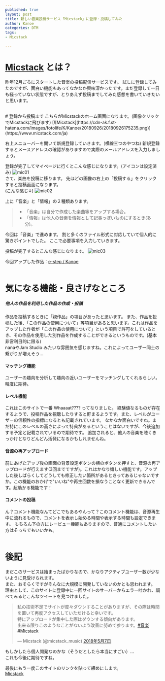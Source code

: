 ```yaml
---
published: true
layout: post
title: 新しい音楽投稿サービス「Micstack」に登録・投稿してみた
author: Kanoe
categories: DTM
tags:
- Micstack

---
```


# [Micstack](https://www.micstack.com/ja) とは？
昨年12月ごろにスタートした音楽の投稿配信サービスです。
試しに登録してみたのですが、面白い機能もあってなかなか興味深かったです。まだ登録して一日も経っていない状態ですが、とりあえず投稿までしてみた感想を書いていきたいと思います。

<!-- more -->

<br>
# 登録から投稿まで
こちらがMicstackのホーム画面になります。(画像クリックでMicstackに飛びます)
[![Micstack](https://cdn-ak.f.st-hatena.com/images/fotolife/K/Kanoe/20180926/20180926175235.png)](https://www.micstack.com/ja)

右上メニューバーを開いて新規登録していきます。(横線三つのやつね)
新規登録するとメースアドレスの確認がありますので実際のメールアドレスを入力しましょう。

登録が完了してマイページに行くとこんな感じになります。(アイコンは設定済み)
![mic01](https://cdn-ak.f.st-hatena.com/images/fotolife/K/Kanoe/20180926/20180926180354.png)
<br>
さて、楽曲を投稿に移ります。
先ほどの画像の右上の「投稿する」をクリックすると投稿画面になります。<br>
(こんな感じ↓)
![mic02](https://cdn-ak.f.st-hatena.com/images/fotolife/K/Kanoe/20180926/20180926181047.png)

上に「音楽」と「情報」の２種類あります。
>  * 「音楽」は自分で作成した楽曲等をアップする場合。
>  *  「情報」は他人の音楽を情報として記事っぽいものにするとき(多分)。

今回は「音楽」で進めます。
割と多くのファイル形式に対応していて個人的に驚きポイントでした。
ここで必要事項を入力していきます。

投稿が完了するとこんな感じになります。
![mic03](https://cdn-ak.f.st-hatena.com/images/fotolife/K/Kanoe/20180926/20180926182813.png)

今回アップした作品：[e-step / Kanoe](https://www.micstack.com/ja/sounds/341)
<br>
<br>
# 気になる機能・良さげなところ
##### 他人の作品を利用した作品の作成・投稿
作品を投稿するときに「親作品」の項目があったと思います。
また、作品を投稿した後、「この作品の使用について」等項目があると思います。これは作品をアップした作者が「この作品の使用について」という項目で許可をしているとき、その作品を使用した別作品を作成することができるというものです。(基本非営利目的に限る) <br>
nanaやJam Studio みたいな雰囲気を感じますね。これによってユーザー同士の繋がりが増えそう...

#### マッチング機能
ユーザーの趣向を分析して趣向の近いユーザーをマッチングしてくれるらしい。精度に期待。

#### レベル機能
これはこのサイトで一番 Whaaaat???? ってなりました。
経験値なるものが存在するようで、投稿作品を視聴したりすると貯まるようです。また、レベルがユーザーの信頼性の指標になるとも記載されています。
なかなか面白いですね。まだ特にこのレベルの高さによって特典があるということはないですが、今後追加する予定と記載されているので期待です。
追加されると、他人の音楽を聴くきっかけとなりどんどん活発になるかもしれませんね。

#### 音源の再アップロード
前にあげたアップ後の画面の背景設定ボタンの横のボタンを押すと、音源の再アップロードが行えます(3回までですが)。これはかなり嬉しい機能です。アップした後しばらくしてどうしても修正したい箇所があるときってあるじゃないですか。この機能のおかげで"いいね"や再生回数を損なうことなく更新できるんです。超助かる機能です！

#### コメントの投稿
ん？コメント機能なんてどこでもあるやんって？このコメント機能は、音源再生中に流れるもので、コメントを表示し始める時間や表示する時間も設定できます。
もちろん下の方にレービュー機能もありますので、普通にコメントしたい方はそっちでもいいかも。
<br>
<br>

# 後記
まだこのサービスは始まったばかりなので、かなりアクティブユーザー数が少ないように見受けられます。<br>
また、おそらくですがそんなに大規模に開発していないのかとも思われます。
理由として、このサイトに登録中に一回サイトのサーバーからエラー吐かれ、調べてみるとこんなツイートを見つけました。

<blockquote class="twitter-tweet" data-lang="ja"><p lang="ja" dir="ltr">私の技術不足でサイトが度々ダウンすることがありますが、その際は時間を置いて再度アクセスしていただけると幸いです。<br>特にアップロードが集中した際はダウンする傾向があります。<br>出来る限りこのようなことがないよう改善に努めて参ります。<a href="https://twitter.com/hashtag/%E9%9F%B3%E6%A5%BD?src=hash&amp;ref_src=twsrc%5Etfw">#音楽</a>　<a href="https://twitter.com/hashtag/Micstack?src=hash&amp;ref_src=twsrc%5Etfw">#Micstack</a></p>&mdash; Micstack (@micstack_music) <a href="https://twitter.com/micstack_music/status/993322420533477376?ref_src=twsrc%5Etfw">2018年5月7日</a></blockquote> <script async src="https://platform.twitter.com/widgets.js" charset="utf-8"></script> 

もしかしたら個人開発なのかな（そうだとしたら本当にすごい）... <br>
これも今後に期待ですね。<br>

最後にもう一度このサイトのリンクを貼って締めにします。<br>
[Micstack](https://www.micstack.com/ja) 